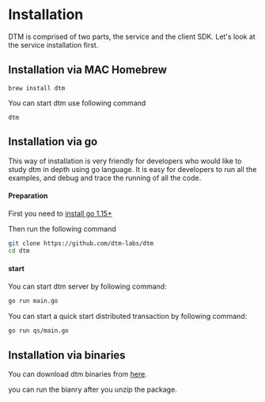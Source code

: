 # Installation

DTM is comprised of two parts, the service and the client SDK.
Let's look at the service installation first.

## Installation via MAC Homebrew

```
brew install dtm
```

You can start dtm use following command

```
dtm
```

## Installation via go

This way of installation is very friendly for developers who would like to study dtm in depth using go language.
It is easy for developers to run all the examples, and debug and trace the running of all the code.

#### Preparation

First you need to [install go 1.15+](https://golang.google.cn/)

Then run the following command

``` bash
git clone https://github.com/dtm-labs/dtm
cd dtm
```

#### start

You can start dtm server by following command:

``` bash
go run main.go
```

You can start a quick start distributed transaction by following command:

``` bash
go run qs/main.go
```

## Installation via binaries

You can download dtm binaries from [here](https://github.com/dtm-labs/dtm/releases/latest).

you can run the bianry after you unzip the package.
